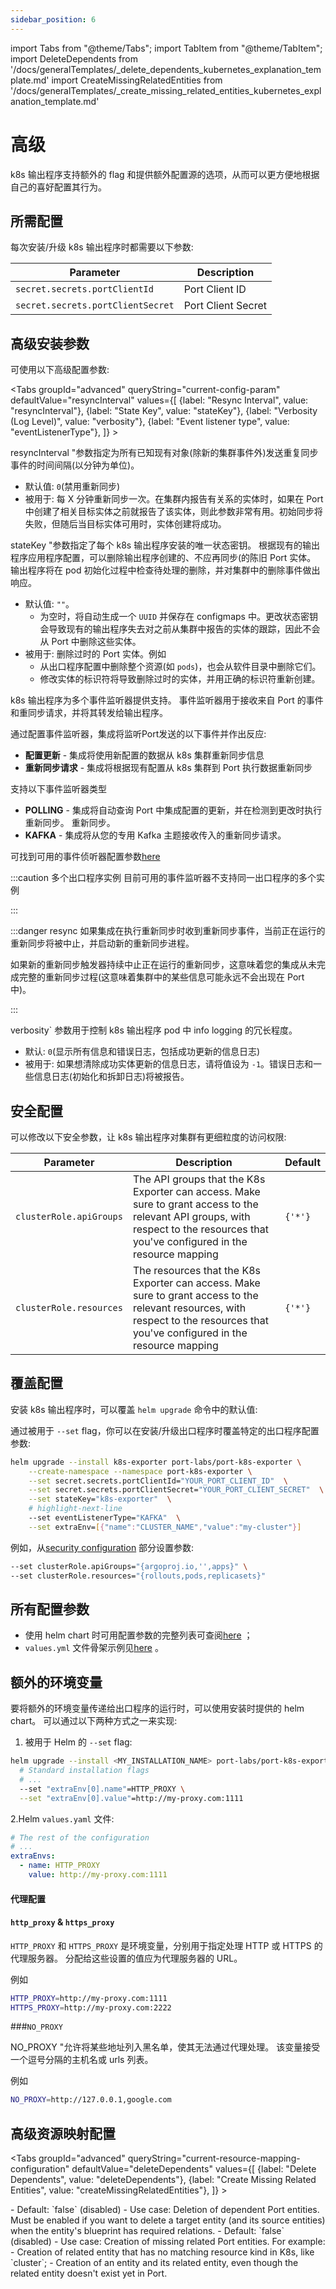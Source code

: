 ```yaml
---
sidebar_position: 6
---
```


import Tabs from "@theme/Tabs";
import TabItem from "@theme/TabItem";
import DeleteDependents from '/docs/generalTemplates/_delete_dependents_kubernetes_explanation_template.md'
import CreateMissingRelatedEntities from '/docs/generalTemplates/_create_missing_related_entities_kubernetes_explanation_template.md'

# 高级

k8s 输出程序支持额外的 flag 和提供额外配置源的选项，从而可以更方便地根据自己的喜好配置其行为。

## 所需配置

每次安装/升级 k8s 输出程序时都需要以下参数: 


| Parameter                         | Description                                                               |
| --------------------------------- | ------------------------------------------------------------------------- |
| `secret.secrets.portClientId`     | Port Client ID                                                            |
| `secret.secrets.portClientSecret` | Port Client Secret                                                        |


## 高级安装参数

可使用以下高级配置参数: 

<Tabs groupId="advanced" queryString="current-config-param" defaultValue="resyncInterval" values={[
{label: "Resync Interval", value: "resyncInterval"},
{label: "State Key", value: "stateKey"},
{label: "Verbosity (Log Level)", value: "verbosity"},
{label: "Event listener type", value: "eventListenerType"},
]} >

<TabItem value="resyncInterval">

resyncInterval "参数指定为所有已知现有对象(除新的集群事件外)发送重复同步事件的时间间隔(以分钟为单位)。

* 默认值:  `0`(禁用重新同步)
* 被用于: 每 X 分钟重新同步一次。在集群内报告有关系的实体时，如果在 Port 中创建了相关目标实体之前就报告了该实体，则此参数非常有用。初始同步将失败，但随后当目标实体可用时，实体创建将成功。

</TabItem>

<TabItem value="stateKey">

stateKey "参数指定了每个 k8s 输出程序安装的唯一状态密钥。 根据现有的输出程序应用程序配置，可以删除输出程序创建的、不应再同步(的陈旧 Port 实体。 输出程序将在 pod 初始化过程中检查待处理的删除，并对集群中的删除事件做出响应。

* 默认值: `""`。
    - 为空时，将自动生成一个 `UUID` 并保存在 configmaps 中。更改状态密钥会导致现有的输出程序失去对之前从集群中报告的实体的跟踪，因此不会从 Port 中删除这些实体。
* 被用于: 删除过时的 Port 实体。例如
    - 从出口程序配置中删除整个资源(如 `pods`)，也会从软件目录中删除它们。
    - 修改实体的标识符将导致删除过时的实体，并用正确的标识符重新创建。

</TabItem>

<TabItem value="eventListenerType">

k8s 输出程序为多个事件监听器提供支持。 事件监听器用于接收来自 Port 的事件和重同步请求，并将其转发给输出程序。

通过配置事件监听器，集成将监听Port发送的以下事件并作出反应: 

* **配置更新** - 集成将使用新配置的数据从 k8s 集群重新同步信息
* **重新同步请求** - 集成将根据现有配置从 k8s 集群到 Port 执行数据重新同步

支持以下事件监听器类型

* **POLLING** - 集成将自动查询 Port 中集成配置的更新，并在检测到更改时执行重新同步。
重新同步。
* **KAFKA** - 集成将从您的专用 Kafka 主题接收传入的重新同步请求。

可找到可用的事件侦听器配置参数[here](https://github.com/port-labs/helm-charts/blob/main/charts/port-k8s-exporter/README.md#chart)

:::caution  多个出口程序实例 目前可用的事件监听器不支持同一出口程序的多个实例

:::

:::danger  resync 如果集成在执行重新同步时收到重新同步事件，当前正在运行的重新同步将被中止，并启动新的重新同步进程。

如果新的重新同步触发器持续中止正在运行的重新同步，这意味着您的集成从未完成完整的重新同步过程(这意味着集群中的某些信息可能永远不会出现在 Port 中)。

:::

</TabItem>

<TabItem value="verbosity">

verbosity` 参数用于控制 k8s 输出程序 pod 中 info logging 的冗长程度。

* 默认:  `0`(显示所有信息和错误日志，包括成功更新的信息日志)
* 被用于: 如果想清除成功实体更新的信息日志，请将值设为 `-1`。错误日志和一些信息日志(初始化和拆卸日志)将被报告。

</TabItem>

</Tabs>

## 安全配置

可以修改以下安全参数，让 k8s 输出程序对集群有更细粒度的访问权限: 


| Parameter               | Description                                                                                                                                                                             | Default |
| ----------------------- |-----------------------------------------------------------------------------------------------------------------------------------------------------------------------------------------| ------- |
| `clusterRole.apiGroups` | The API groups that the K8s Exporter can access. Make sure to grant access to the relevant API groups, with respect to the resources that you've configured in the resource mapping     | `{'*'}` |
| `clusterRole.resources` | The resources that the K8s Exporter can access. Make sure to grant access to the relevant resources, with respect to the resources that you've configured in the resource mapping | `{'*'}` |


## 覆盖配置

安装 k8s 输出程序时，可以覆盖 `helm upgrade` 命令中的默认值: 

通过被用于 `--set` flag，你可以在安装/升级出口程序时覆盖特定的出口程序配置参数: 

```bash showLineNumbers
helm upgrade --install k8s-exporter port-labs/port-k8s-exporter \
    --create-namespace --namespace port-k8s-exporter \
    --set secret.secrets.portClientId="YOUR_PORT_CLIENT_ID"  \
    --set secret.secrets.portClientSecret="YOUR_PORT_CLIENT_SECRET"  \
    --set stateKey="k8s-exporter"  \
    # highlight-next-line
    --set eventListenerType="KAFKA"  \
    --set extraEnv=[{"name":"CLUSTER_NAME","value":"my-cluster"}]
```

例如，从[security configuration](#security-configuration) 部分设置参数: 

```bash showLineNumbers
--set clusterRole.apiGroups="{argoproj.io,'',apps}" \
--set clusterRole.resources="{rollouts,pods,replicasets}"
```

## 所有配置参数

* 使用 helm chart 时可用配置参数的完整列表可查阅[here](https://github.com/port-labs/helm-charts/tree/main/charts/port-k8s-exporter#chart) ；
* `values.yml` 文件骨架示例见[here](https://github.com/port-labs/helm-charts/blob/main/charts/port-k8s-exporter/values.yaml) 。

## 额外的环境变量

要将额外的环境变量传递给出口程序的运行时，可以使用安装时提供的 helm chart。 可以通过以下两种方式之一来实现: 

1. 被用于 Helm 的 `--set` flag: 

```sh showLineNumbers
helm upgrade --install <MY_INSTALLATION_NAME> port-labs/port-k8s-exporter \
  # Standard installation flags
  # ...
  --set "extraEnv[0].name"=HTTP_PROXY \
  --set "extraEnv[0].value"=http://my-proxy.com:1111
```

2.Helm `values.yaml` 文件: 

```yaml showLineNumbers
# The rest of the configuration
# ...
extraEnvs:
  - name: HTTP_PROXY
    value: http://my-proxy.com:1111
```

#### 代理配置

#### `http_proxy` &amp; `https_proxy`

`HTTP_PROXY` 和 `HTTPS_PROXY` 是环境变量，分别用于指定处理 HTTP 或 HTTPS 的代理服务器。 分配给这些设置的值应为代理服务器的 URL。

例如

```sh showLineNumbers
HTTP_PROXY=http://my-proxy.com:1111
HTTPS_PROXY=http://my-proxy.com:2222
```

###`NO_PROXY`

NO_PROXY "允许将某些地址列入黑名单，使其无法通过代理处理。 该变量接受一个逗号分隔的主机名或 urls 列表。

例如

```sh showLineNumbers
NO_PROXY=http://127.0.0.1,google.com
```

## 高级资源映射配置

<Tabs groupId="advanced" queryString="current-resource-mapping-configuration" defaultValue="deleteDependents" values={[
{label: "Delete Dependents", value: "deleteDependents"},
{label: "Create Missing Related Entities", value: "createMissingRelatedEntities"},
]} >

<TabItem value="deleteDependents">
<DeleteDependents/>
- Default: `false` (disabled)
- Use case: Deletion of dependent Port entities. Must be enabled if you want to delete a target entity (and its source entities) when the entity's blueprint has required relations.
</TabItem>
<TabItem value="createMissingRelatedEntities">
<CreateMissingRelatedEntities/>
- Default: `false` (disabled)
- Use case: Creation of missing related Port entities. For example:
  - Creation of related entity that has no matching resource kind in K8s, like `cluster`;
  - Creation of an entity and its related entity, even though the related entity doesn't exist yet in Port.
</TabItem>
</Tabs>